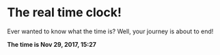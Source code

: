 # The real time clock!

Ever wanted to know what the time is? Well, your journey is about to end!

**The time is Nov 29, 2017, 15:27**